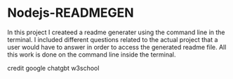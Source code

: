 # Nodejs-READMEGEN
In this project I createed a readme generater using the command line in the terminal. I included different questions related to the actual project that a user would have to 
answer in order to access the generated readme file. All this work is done on the command line inside the terminal.

credit 
google 
chatgbt
w3school
